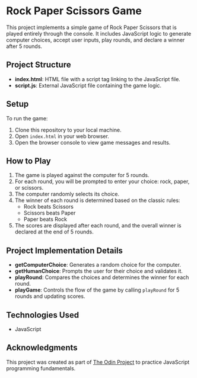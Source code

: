
# Rock Paper Scissors Game

This project implements a simple game of Rock Paper Scissors that is played entirely through the console. It includes JavaScript logic to generate computer choices, accept user inputs, play rounds, and declare a winner after 5 rounds.

## Project Structure

- **index.html**: HTML file with a script tag linking to the JavaScript file.
- **script.js**: External JavaScript file containing the game logic.

## Setup

To run the game:

1. Clone this repository to your local machine.
2. Open `index.html` in your web browser.
3. Open the browser console to view game messages and results.

## How to Play

1. The game is played against the computer for 5 rounds.
2. For each round, you will be prompted to enter your choice: rock, paper, or scissors.
3. The computer randomly selects its choice.
4. The winner of each round is determined based on the classic rules:
   - Rock beats Scissors
   - Scissors beats Paper
   - Paper beats Rock
5. The scores are displayed after each round, and the overall winner is declared at the end of 5 rounds.

## Project Implementation Details

- **getComputerChoice**: Generates a random choice for the computer.
- **getHumanChoice**: Prompts the user for their choice and validates it.
- **playRound**: Compares the choices and determines the winner for each round.
- **playGame**: Controls the flow of the game by calling `playRound` for 5 rounds and updating scores.

## Technologies Used

- JavaScript

## Acknowledgments

This project was created as part of [The Odin Project](https://www.theodinproject.com/dashboard) to practice JavaScript programming fundamentals.
